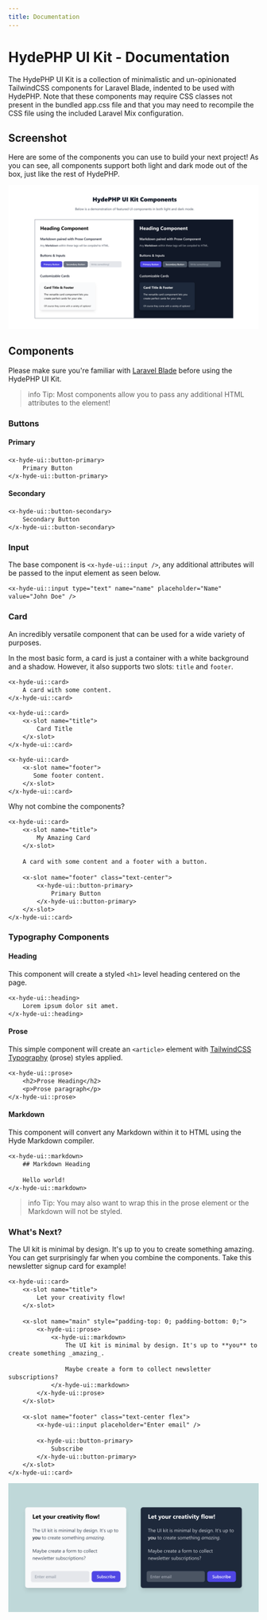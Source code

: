 ```yaml
---
title: Documentation
---
```


# HydePHP UI Kit - Documentation

The HydePHP UI Kit is a collection of minimalistic and un-opinionated TailwindCSS components for Laravel Blade,
indented to be used with HydePHP. Note that these components may require CSS classes not present in the bundled app.css
file and that you may need to recompile the CSS file using the included Laravel Mix configuration.

## Screenshot

Here are some of the components you can use to build your next project! As you can see, all components support both light and dark mode out of the box, just like the rest of HydePHP.

![Components Screenshot](https://raw.githubusercontent.com/hydephp/ui-kit/art/header-large-min.png)

## Components

Please make sure you're familiar with [Laravel Blade](https://laravel.com/docs/blade) before using the HydePHP UI Kit.

>info Tip: Most components allow you to pass any additional HTML attributes to the element!

### Buttons

#### Primary

```blade
<x-hyde-ui::button-primary>
    Primary Button
</x-hyde-ui::button-primary>
```

#### Secondary

```blade
<x-hyde-ui::button-secondary>
    Secondary Button
</x-hyde-ui::button-secondary>
```

### Input

The base component is `<x-hyde-ui::input />`, any additional attributes will be passed to the input element as seen below.

```blade
<x-hyde-ui::input type="text" name="name" placeholder="Name" value="John Doe" />
```

### Card

An incredibly versatile component that can be used for a wide variety of purposes.

In the most basic form, a card is just a container with a white background and a shadow.
However, it also supports two slots: `title` and `footer`.

```blade
<x-hyde-ui::card>
    A card with some content.
</x-hyde-ui::card>
```

```blade
<x-hyde-ui::card>
    <x-slot name="title">
        Card Title
    </x-slot>
</x-hyde-ui::card>
```

```blade
<x-hyde-ui::card>
    <x-slot name="footer">
       Some footer content.
    </x-slot>
</x-hyde-ui::card>
```

Why not combine the components?

```blade
<x-hyde-ui::card>
    <x-slot name="title">
        My Amazing Card
    </x-slot>

    A card with some content and a footer with a button.

    <x-slot name="footer" class="text-center">
        <x-hyde-ui::button-primary>
            Primary Button
        </x-hyde-ui::button-primary>
    </x-slot>
</x-hyde-ui::card>
```

### Typography Components

#### Heading

This component will create a styled `<h1>` level heading centered on the page.

```blade
<x-hyde-ui::heading>
    Lorem ipsum dolor sit amet.
</x-hyde-ui::heading>
```

#### Prose

This simple component will create an `<article>` element with [TailwindCSS Typography](https://tailwindcss.com/docs/typography-plugin) (prose) styles applied.

```blade
<x-hyde-ui::prose>
    <h2>Prose Heading</h2>
    <p>Prose paragraph</p>
</x-hyde-ui::prose>
```

#### Markdown

This component will convert any Markdown within it to HTML using the Hyde Markdown compiler.

```blade
<x-hyde-ui::markdown>
    ## Markdown Heading
    
    Hello world!
</x-hyde-ui::markdown>
```

>info Tip: You may also want to wrap this in the prose element or the Markdown will not be styled.

### What's Next?

The UI kit is minimal by design. It's up to you to create something amazing.
You can get surprisingly far when you combine the components. Take this newsletter signup card for example!

```blade
<x-hyde-ui::card>
    <x-slot name="title">
        Let your creativity flow!
    </x-slot>

    <x-slot name="main" style="padding-top: 0; padding-bottom: 0;">
        <x-hyde-ui::prose>
            <x-hyde-ui::markdown>
                The UI kit is minimal by design. It's up to **you** to create something _amazing_.

                Maybe create a form to collect newsletter subscriptions?
            </x-hyde-ui::markdown>
        </x-hyde-ui::prose>
    </x-slot>

    <x-slot name="footer" class="text-center flex">
        <x-hyde-ui::input placeholder="Enter email" />

        <x-hyde-ui::button-primary>
            Subscribe
        </x-hyde-ui::button-primary>
    </x-slot>
</x-hyde-ui::card>
```

![Newsletter Screenshot](https://raw.githubusercontent.com/hydephp/ui-kit/art/newsletter-signup-example-min.png)
